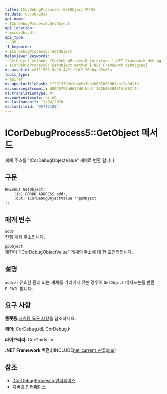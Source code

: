 ```yaml
---
title: ICorDebugProcess5::GetObject 메서드
ms.date: 03/30/2017
api_name:
- ICorDebugProcess5.GetObject
api_location:
- mscordbi.dll
api_type:
- COM
f1_keywords:
- ICorDebugProcess5::GetObject
helpviewer_keywords:
- GetObject method, ICorDebugProcess5 interface [.NET Framework debugging]
- ICorDebugProcess5::GetObject method [.NET Framework debugging]
ms.assetid: c8111502-5a20-447f-9dc2-76e8acd7ed5a
topic_type:
- apiref
ms.openlocfilehash: ff2913399e1dbeb33bbfb697058db3caf2a8d1fb
ms.sourcegitcommit: d8020797a6657d0fbbdff362b80300815f682f94
ms.translationtype: MT
ms.contentlocale: ko-KR
ms.lasthandoff: 11/24/2020
ms.locfileid: "95713108"
---
```

# <a name="icordebugprocess5getobject-method"></a>ICorDebugProcess5::GetObject 메서드

개체 주소를 "ICorDebugObjectValue" 개체로 변환 합니다.  
  
## <a name="syntax"></a>구문  
  
```cpp  
HRESULT GetObject(  
    [in] CORDB_ADDRESS addr,
    [out] ICorDebugObjectValue **ppObject  
);  
```  
  
## <a name="parameters"></a>매개 변수  

 `addr`  
 진행 개체 주소입니다.  
  
 `ppObject`  
 제한이 "ICorDebugObjectValue" 개체의 주소에 대 한 포인터입니다.  
  
## <a name="remarks"></a>설명  

 `addr`가 유효한 관리 되는 개체를 가리키지 않는 경우이 `GetObject` 메서드는를 반환 `E_FAIL` 합니다.  
  
## <a name="requirements"></a>요구 사항  

 **플랫폼:**[시스템 요구 사항](../../get-started/system-requirements.md)을 참조하세요.  
  
 **헤더:** CorDebug.idl, CorDebug.h  
  
 **라이브러리:** CorGuids.lib  
  
 **.NET Framework 버전:**[!INCLUDE[net_current_v45plus](../../../../includes/net-current-v45plus-md.md)]  
  
## <a name="see-also"></a>참조

- [ICorDebugProcess5 인터페이스](icordebugprocess5-interface.md)
- [디버깅 인터페이스](debugging-interfaces.md)
